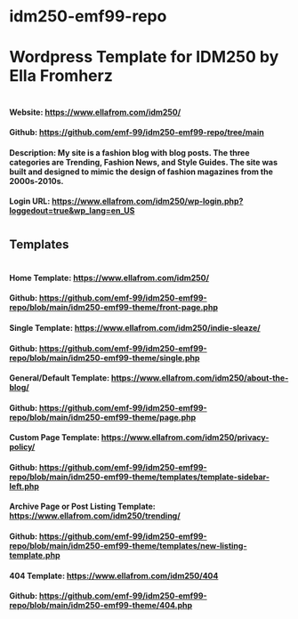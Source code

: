 # idm250-emf99-repo
#
# Wordpress Template for IDM250 by Ella Fromherz
#
#### Website:  https://www.ellafrom.com/idm250/
#### Github: https://github.com/emf-99/idm250-emf99-repo/tree/main
#### Description: My site is a fashion blog with blog posts.  The three categories are Trending, Fashion News, and Style Guides.  The site was built and designed to mimic the design of fashion magazines from the 2000s-2010s.

#### Login URL: https://www.ellafrom.com/idm250/wp-login.php?loggedout=true&wp_lang=en_US

# 
## Templates
#

#### Home Template: https://www.ellafrom.com/idm250/
#### Github: https://github.com/emf-99/idm250-emf99-repo/blob/main/idm250-emf99-theme/front-page.php

#### Single Template: https://www.ellafrom.com/idm250/indie-sleaze/
#### Github: https://github.com/emf-99/idm250-emf99-repo/blob/main/idm250-emf99-theme/single.php

#### General/Default Template: https://www.ellafrom.com/idm250/about-the-blog/
#### Github: https://github.com/emf-99/idm250-emf99-repo/blob/main/idm250-emf99-theme/page.php

#### Custom Page Template: https://www.ellafrom.com/idm250/privacy-policy/
#### Github: https://github.com/emf-99/idm250-emf99-repo/blob/main/idm250-emf99-theme/templates/template-sidebar-left.php

#### Archive Page or Post Listing Template: https://www.ellafrom.com/idm250/trending/
#### Github: https://github.com/emf-99/idm250-emf99-repo/blob/main/idm250-emf99-theme/templates/new-listing-template.php

#### 404 Template: https://www.ellafrom.com/idm250/404
#### Github: https://github.com/emf-99/idm250-emf99-repo/blob/main/idm250-emf99-theme/404.php
